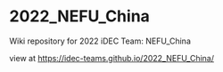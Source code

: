 # 2022_NEFU_China
Wiki repository for 2022 iDEC Team: NEFU_China

view at https://idec-teams.github.io/2022_NEFU_China/
